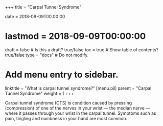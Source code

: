 +++
title = "Carpal Tunnel Syndrome"

date = 2018-09-09T00:00:00
# lastmod = 2018-09-09T00:00:00

draft = false  # Is this a draft? true/false
toc = true  # Show table of contents? true/false
type = "docs"  # Do not modify.

# Add menu entry to sidebar.
linktitle = "What is carpal tunnel syndrome?"
[menu.pil]
  parent = "Carpal Tunnel Syndrome"
  weight = 1
+++

Carpal tunnel syndrome (CTS) is condition caused by pressing (compression) of one of the nerves in your wrist — the median nerve — where it passes through your wrist in the carpal tunnel.  Symptoms such as pain, tingling and numbness in your hand are most common.
